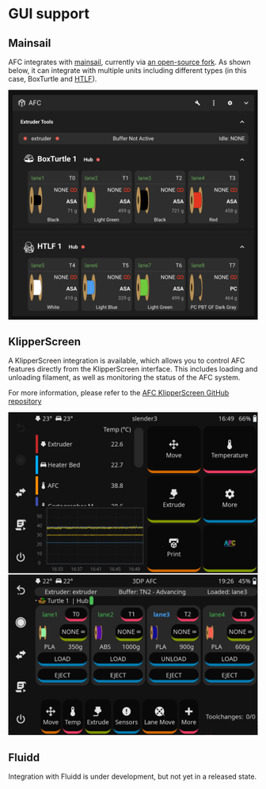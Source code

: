 # GUI support

## Mainsail
AFC integrates with [mainsail](https://www.mainsail.xyz), currently via [an open-source fork](https://github.com/ArmoredTurtle/mainsail-AFC/). As shown below, it can integrate with multiple units including different types (in this case, BoxTurtle and [HTLF](https://www.printables.com/model/1249234-happyturtlelettucefeeder-htlf-by-armoredturtle-an)).

![mainsail-AFC integration screenshot](../assets/images/mainsail-bt-htlf.png)

## KlipperScreen
A KlipperScreen integration is available, which allows you to control AFC features directly from the KlipperScreen interface. This includes loading and unloading filament, as well as monitoring the status of the AFC system.

For more information, please refer to the [AFC KlipperScreen GitHub repository](https://github.com/ArmoredTurtle/AFC-Klipper-Screen-Add-On)

![KlipperScreen integration screenshot](../assets/images/klipperscreen.png)
![KlipperScreen integration screenshot 2](../assets/images/klipperscreen2.png)

## Fluidd
Integration with Fluidd is under development, but not yet in a released state.
